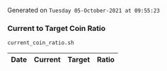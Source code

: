 Generated on `Tuesday 05-October-2021 at 09:55:23`

### Current to Target Coin Ratio
`current_coin_ratio.sh`

Date|Current|Target|Ratio
---|---|---|---
